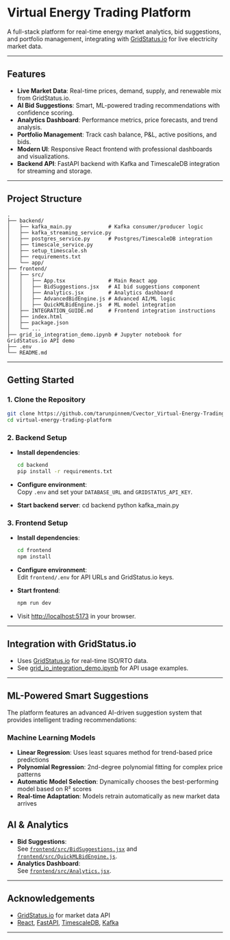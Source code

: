 #  Virtual Energy Trading Platform

A full-stack platform for real-time energy market analytics, bid suggestions, and portfolio management, integrating with [GridStatus.io](https://gridstatus.io/) for live electricity market data.

---

## Features

- **Live Market Data**: Real-time prices, demand, supply, and renewable mix from GridStatus.io.
- **AI Bid Suggestions**: Smart, ML-powered trading recommendations with confidence scoring.
- **Analytics Dashboard**: Performance metrics, price forecasts, and trend analysis.
- **Portfolio Management**: Track cash balance, P&L, active positions, and bids.
- **Modern UI**: Responsive React frontend with professional dashboards and visualizations.
- **Backend API**: FastAPI backend with Kafka and TimescaleDB integration for streaming and storage.

---

## Project Structure

```
.
├── backend/
│   ├── kafka_main.py            # Kafka consumer/producer logic
│   ├── kafka_streaming_service.py
│   ├── postgres_service.py      # Postgres/TimescaleDB integration
│   ├── timescale_service.py
│   ├── setup_timescale.sh
│   ├── requirements.txt
│   └── app/
├── frontend/
│   ├── src/
│   │   ├── App.tsx              # Main React app
│   │   ├── BidSuggestions.jsx   # AI bid suggestions component
│   │   ├── Analytics.jsx        # Analytics dashboard
│   │   ├── AdvancedBidEngine.js # Advanced AI/ML logic
│   │   ├── QuickMLBidEngine.js  # ML model integration
│   ├── INTEGRATION_GUIDE.md     # Frontend integration instructions
│   ├── index.html
│   ├── package.json
│   └── ...
├── grid_io_integration_demo.ipynb # Jupyter notebook for GridStatus.io API demo
├── .env
└── README.md
```

---

## Getting Started

### 1. Clone the Repository

```sh
git clone https://github.com/tarunpinnem/Cvector_Virtual-Energy-Trading-Simulator
cd virtual-energy-trading-platform
```

### 2. Backend Setup

- **Install dependencies**:
  ```sh
  cd backend
  pip install -r requirements.txt
  ```
- **Configure environment**:  
  Copy `.env` and set your `DATABASE_URL` and `GRIDSTATUS_API_KEY`.

- **Start backend server**:
  cd backend
  python kafka_main.py

### 3. Frontend Setup

- **Install dependencies**:
  ```sh
  cd frontend
  npm install
  ```
- **Configure environment**:  
  Edit `frontend/.env` for API URLs and GridStatus.io keys.

- **Start frontend**:
  ```sh
  npm run dev
  ```

- Visit [http://localhost:5173](http://localhost:5173) in your browser.

---

## Integration with GridStatus.io

- Uses [GridStatus.io](https://gridstatus.io/) for real-time ISO/RTO data.
- See [grid_io_integration_demo.ipynb](grid_io_integration_demo.ipynb) for API usage examples.

---
## ML-Powered Smart Suggestions
The platform features an advanced AI-driven suggestion system that provides intelligent trading recommendations:
### Machine Learning Models
- **Linear Regression**: Uses least squares method for trend-based price predictions
- **Polynomial Regression**: 2nd-degree polynomial fitting for complex price patterns
- **Automatic Model Selection**: Dynamically chooses the best-performing model based on R² scores
- **Real-time Adaptation**: Models retrain automatically as new market data arrives

## AI & Analytics

- **Bid Suggestions**:  
  See [`frontend/src/BidSuggestions.jsx`](frontend/src/BidSuggestions.jsx) and [`frontend/src/QuickMLBidEngine.js`](frontend/src/QuickMLBidEngine.js).
- **Analytics Dashboard**:  
  See [`frontend/src/Analytics.jsx`](frontend/src/Analytics.jsx).

---



## Acknowledgements

- [GridStatus.io](https://gridstatus.io/) for market data API
- [React](https://react.dev/), [FastAPI](https://fastapi.tiangolo.com/), [TimescaleDB](https://www.timescale.com/), [Kafka](https://kafka.apache.org/)

---
